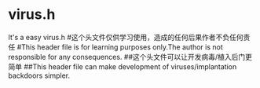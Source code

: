# virus.h
It's a easy virus.h
#这个头文件仅供学习使用，造成的任何后果作者不负任何责任
#This header file is for learning purposes only.The author is not responsible for any consequences.
##这个头文件可以让开发病毒/植入后门更简单
##This header file can make development of viruses/implantation backdoors simpler.
